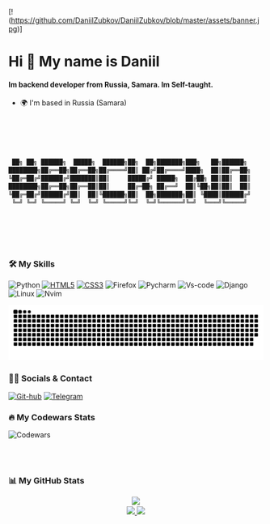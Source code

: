 [!(https://github.com/DaniilZubkov/DaniilZubkov/blob/master/assets/banner.jpg)]

# Hi 👋 My name is Daniil
#### Im backend developer from Russia, Samara. Im Self-taught.

* 🌍  I'm based in Russia (Samara)


<br>
<br>




```text


 ██╗ ██╗ ██████╗  █████╗  ██████╗██╗  ██╗███████╗███╗   ██╗██████╗ 
████████╗██╔══██╗██╔══██╗██╔════╝██║ ██╔╝██╔════╝████╗  ██║██╔══██╗
╚██╔═██╔╝██████╔╝███████║██║     █████╔╝ █████╗  ██╔██╗ ██║██║  ██║
████████╗██╔══██╗██╔══██║██║     ██╔═██╗ ██╔══╝  ██║╚██╗██║██║  ██║
╚██╔═██╔╝██████╔╝██║  ██║╚██████╗██║  ██╗███████╗██║ ╚████║██████╔╝
 ╚═╝ ╚═╝ ╚═════╝ ╚═╝  ╚═╝ ╚═════╝╚═╝  ╚═╝╚══════╝╚═╝  ╚═══╝╚═════╝ 
                                                                   
                         
```

<br>
<br>




### 🛠️ My Skills
<p align="left">
<img src="https://api.iconify.design/logos/python.svg" width="36" height="36" alt="Python">
<a href="https://developer.mozilla.org/en-US/docs/Glossary/HTML5" target="_blank" rel="noreferrer"><img src="https://raw.githubusercontent.com/danielcranney/readme-generator/main/public/icons/skills/html5-colored.svg" width="36" height="36" alt="HTML5" /></a>
<a href="https://www.w3.org/TR/CSS/#css" target="_blank" rel="noreferrer"><img src="https://raw.githubusercontent.com/danielcranney/readme-generator/main/public/icons/skills/css3-colored.svg" width="36" height="36" alt="CSS3" /></a>
<img src="https://api.iconify.design/logos/firefox.svg" width="36" height="36" alt="Firefox">
<img src="https://api.iconify.design/devicon/pycharm.svg" width="36" height="36" alt="Pycharm">
<img src="https://api.iconify.design/devicon/vscode.svg" width="36" height="36" alt="Vs-code">
<img src="https://api.iconify.design/skill-icons/django.svg" width="37" height="37" alt="Django">
<img src="https://api.iconify.design/devicon/linux.svg" width="36" height="36" alt="Linux">
<img src="https://api.iconify.design/devicon/neovim.svg" width="36" height="36" alt="Nvim">
</p>


<picture>
  <source media="(prefers-color-scheme: dark)" srcset="https://raw.githubusercontent.com/platane/platane/output/github-contribution-grid-snake-dark.svg">
  <source media="(prefers-color-scheme: light)" srcset="https://raw.githubusercontent.com/platane/platane/output/github-contribution-grid-snake.svg">
  <img alt="github contribution grid snake animation" src="https://raw.githubusercontent.com/platane/platane/output/github-contribution-grid-snake.svg">
</picture>



### 👨‍💻 Socials & Contact

<p align="left"> 
  <a href="https://github.com/DaniilZubkov"><img src="https://api.iconify.design/skill-icons/github-light.svg" width="36" height="36" alt="Git-hub"></a>
  <a href="https://t.me/+1A9f6ZFMJBgxMjRi"><img src="https://www.svgrepo.com/show/354443/telegram.svg" 
     width="36" 
     height="36" 
     alt="Telegram"></a>
</p>


### 🔥 My Codewars Stats

![Codewars](https://www.codewars.com/users/Danil4ek/badges/large)


<br>
<br>

### 📊 My GitHub Stats

<div align="center">
  <a href="http://www.github.com/DaniilZubkov">
    <img src="https://github-readme-streak-stats.herokuapp.com/?user=DaniilZubkov&background=000000&stroke=39FF14&ring=FF003C&fire=FFE600&currStreakNum=FF003C&currStreakLabel=39FF14&sideNums=00F0FF&sideLabels=FF46ED&dates=FFFFFF&hide_border=true" />
  </a>
</div>

<div align="center">
  <tr>
    <td align="center">
      <a href="https://github.com/anuraghazra/github-readme-stats">
        <img height=150 src="https://github-readme-stats.vercel.app/api?username=DaniilZubkov&card_width=200&hide=rank,contribs&show_icons=true&theme=synthwave">
      </a>
    </td>
    <td align="center">
      <a href="https://github.com/anuraghazra/github-readme-stats">
       <img height=150 src="https://github-readme-stats.vercel.app/api/top-langs?username=DaniilZubkov&layout=compact&langs_count=8&theme=synthwave">
      </a>
    </td>
  </tr>
</div>
